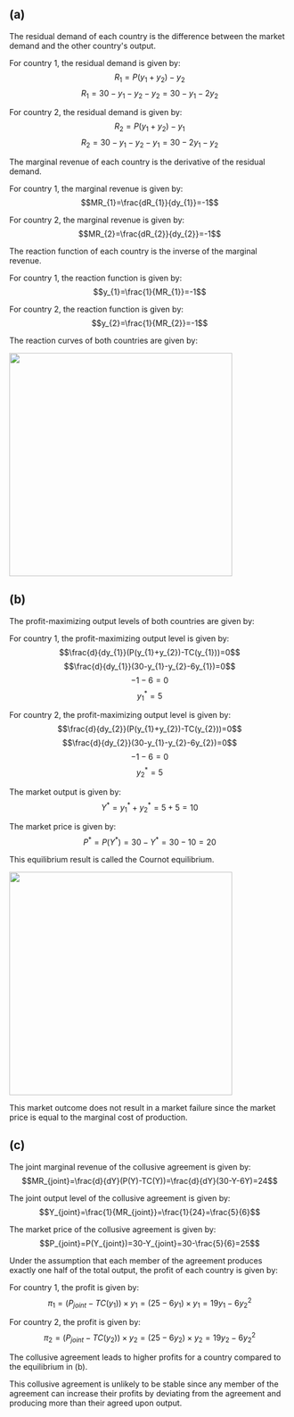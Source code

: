 
## (a) 
The residual demand of each country is the difference between the market demand and the other country's output. 

For country 1, the residual demand is given by: 
$$R_{1}=P(y_{1}+y_{2})-y_{2}$$
$$R_{1}=30-y_{1}-y_{2}-y_{2}=30-y_{1}-2y_{2}$$

For country 2, the residual demand is given by: 
$$R_{2}=P(y_{1}+y_{2})-y_{1}$$
$$R_{2}=30-y_{1}-y_{2}-y_{1}=30-2y_{1}-y_{2}$$

The marginal revenue of each country is the derivative of the residual demand. 

For country 1, the marginal revenue is given by: 
$$MR_{1}=\frac{dR_{1}}{dy_{1}}=-1$$

For country 2, the marginal revenue is given by: 
$$MR_{2}=\frac{dR_{2}}{dy_{2}}=-1$$

The reaction function of each country is the inverse of the marginal revenue. 

For country 1, the reaction function is given by: 
$$y_{1}=\frac{1}{MR_{1}}=-1$$

For country 2, the reaction function is given by: 
$$y_{2}=\frac{1}{MR_{2}}=-1$$

The reaction curves of both countries are given by: 

<img src="graph1.png" width="400">

## (b)
The profit-maximizing output levels of both countries are given by: 

For country 1, the profit-maximizing output level is given by: 
$$\frac{d}{dy_{1}}(P(y_{1}+y_{2})-TC(y_{1}))=0$$
$$\frac{d}{dy_{1}}(30-y_{1}-y_{2}-6y_{1})=0$$
$$-1-6=0$$
$$y_{1}^*=5$$

For country 2, the profit-maximizing output level is given by: 
$$\frac{d}{dy_{2}}(P(y_{1}+y_{2})-TC(y_{2}))=0$$
$$\frac{d}{dy_{2}}(30-y_{1}-y_{2}-6y_{2})=0$$
$$-1-6=0$$
$$y_{2}^*=5$$

The market output is given by: 
$$Y^*=y_{1}^*+y_{2}^*=5+5=10$$

The market price is given by: 
$$P^*=P(Y^*)=30-Y^*=30-10=20$$

This equilibrium result is called the Cournot equilibrium. 

<img src="graph2.png" width="400">

This market outcome does not result in a market failure since the market price is equal to the marginal cost of production. 

## (c)
The joint marginal revenue of the collusive agreement is given by: 
$$MR_{joint}=\frac{d}{dY}(P(Y)-TC(Y))=\frac{d}{dY}(30-Y-6Y)=24$$

The joint output level of the collusive agreement is given by: 
$$Y_{joint}=\frac{1}{MR_{joint}}=\frac{1}{24}=\frac{5}{6}$$

The market price of the collusive agreement is given by: 
$$P_{joint}=P(Y_{joint})=30-Y_{joint}=30-\frac{5}{6}=25$$

Under the assumption that each member of the agreement produces exactly one half of the total output, the profit of each country is given by: 

For country 1, the profit is given by: 
$$\pi_{1}=(P_{joint}-TC(y_{1}))\times y_{1}=(25-6y_{1})\times y_{1}=19y_{1}-6y_{2}^{2}$$

For country 2, the profit is given by: 
$$\pi_{2}=(P_{joint}-TC(y_{2}))\times y_{2}=(25-6y_{2})\times y_{2}=19y_{2}-6y_{2}^{2}$$

The collusive agreement leads to higher profits for a country compared to the equilibrium in (b). 

This collusive agreement is unlikely to be stable since any member of the agreement can increase their profits by deviating from the agreement and producing more than their agreed upon output.